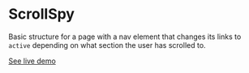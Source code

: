 # ScrollSpy

Basic structure for a page with a nav element that changes its links to `active` depending on what section the user has scrolled to.

[See live demo](http://ui.maurojflores.com/ui-components/scrollspy/scrollspy.html)